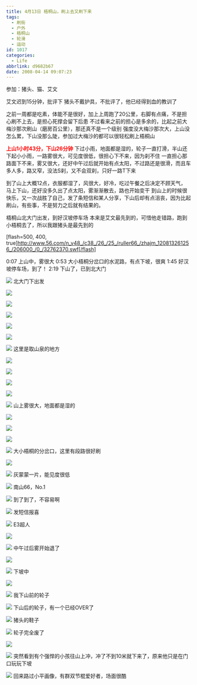 ```yaml
---
title: 4月13日 梧桐山，刷上去又刷下来
tags:
  - 刷街
  - 户外
  - 梧桐山
  - 轮滑
  - 运动
id: 1017
categories:
  - Life
abbrlink: d9682b67
date: 2008-04-14 09:07:23
---
```


参加：猪头、猫、艾文 

艾文迟到15分钟，批评下 
猪头不戴护具，不批评了，他已经得到血的教训了 

之前一周都是吃素，体能不是很好，加上上周跑了20公里，右脚有点痛，不是担心刷不上去，是担心死撑会留下后患
不过看来之前的担心是多余的，比起之前大梅沙那次刷山（磨房百公里），那还真不是一个级别
强度没大梅沙那次大，上山没怎么累，下山没那么陡，参加过大梅沙的都可以很轻松刷上梧桐山 

**<font color="#ff0000">上山1小时43分，下山26分钟</font>** 
下过小雨，地面都是湿的，轮子一直打滑，半山还下起小小雨，一路雾很大，可见度很低，很担心下不来，因为刹不住
一直担心那路面下不来，雾又很大，还好中午过后就开始有点太阳，不过路还是很滑，而且车多人多，路又窄，没法S刹，又不会双刹，只好一路T下来 

到了山上大概12点，衣服都湿了，风很大，好冷，吃过午餐之后决定不顾天气，马上下山，还好没多久出了点太阳，雾渐渐散去，路也开始变干
到山上的时候很快乐，又一次战胜了自己，发了条短信和某人分享，下山后却有点沮丧，因为比起刷山，有些事，不是努力之后就有结果的。  

梧桐山北大门出发，到好汉坡停车场 
本来是艾文最先到的，可惜他走错路，跑到小梧桐去了，所以我跟猪头是最先到的

[flash=500, 400, true]http://www.56.com/n_v48_/c38_/26_/25_/ruller66_/zhajm_120813261256_/206000_/0_/32762370.swf[/flash] 

0:07 上山中，雾很大 
0:53 大小梧桐分岔口的水泥路，有点下坡，很爽 
1:45 好汉坡停车场，到了！ 
2:19 下山了，已到北大门 

![](/images/2008/04/14_14_090723_9815.jpg) 
北大门下出发 

![](/images/2008/04/14_14_090723_0_9816.jpg) 

![](/images/2008/04/14_14_090723_1_9817.jpg) 

![](/images/2008/04/14_14_090723_2_9818.jpg) 

![](/images/2008/04/14_14_090723_3_9819.jpg) 

![](/images/2008/04/14_14_090723_4_9820.jpg) 

![](/images/2008/04/14_14_090723_5_9821.jpg) 
这里是取山泉的地方 

![](/images/2008/04/14_14_090723_6_9822.jpg) 

![](/images/2008/04/14_14_090723_7_9823.jpg) 

![](/images/2008/04/14_14_090723_8_9824.jpg) 

![](/images/2008/04/14_14_090723_9_9825.jpg) 

![](/images/2008/04/14_14_090723_10_9826.jpg) 
山上雾很大，地面都是湿的 

![](/images/2008/04/14_14_090723_11_9827.jpg) 

![](/images/2008/04/14_14_090723_12_9828.jpg) 

![](/images/2008/04/14_14_090723_13_9829.jpg) 

![](/images/2008/04/14_14_090723_14_9830.jpg) 
大小梧桐的分岔口，这里有段路很好刷 

![](/images/2008/04/14_14_090723_15_9831.jpg) 

![](/images/2008/04/14_14_090723_16_9832.jpg) 
灰蒙蒙一片，能见度很低 

![](/images/2008/04/14_14_090723_17_9833.jpg) 
南山66，No.1 

![](/images/2008/04/14_14_090723_18_9834.jpg) 
到了到了，不容易啊 

![](/images/2008/04/14_14_090723_19_9835.jpg) 
发短信报喜 

![](/images/2008/04/14_14_090723_20_9836.jpg) 
E3超人 

![](/images/2008/04/14_14_090723_21_9837.jpg) 

![](/images/2008/04/14_14_090723_23_9838.jpg) 
中午过后雾开始退了 

![](/images/2008/04/14_14_090723_24_9839.jpg) 

![](/images/2008/04/14_14_090723_25_9840.jpg) 
下坡中 

![](/images/2008/04/14_14_090723_26_9841.jpg) 

![](/images/2008/04/14_14_090723_27_9842.jpg) 
我下山前的轮子 

![](/images/2008/04/14_14_090723_28_9843.jpg) 
下山后的轮子，有一个已经OVER了 

![](/images/2008/04/14_14_090723_29_9844.jpg) 
猪头的鞋子 

![](/images/2008/04/14_14_090723_30_9845.jpg) 
轮子完全废了 

![](/images/2008/04/14_14_090723_31_9846.jpg) 

![](/images/2008/04/14_14_090723_32_9847.jpg) 
突然看到有个强悍的小孩往山上冲，冲了不到10米就下来了，原来他只是在门口玩玩下坡 

![](/images/2008/04/14_14_090723_33_9848.jpg) 
回来路过小平画像，有群双节棍爱好者，场面很酷